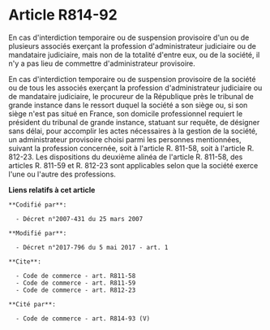 # Article R814-92

En cas d'interdiction temporaire ou de suspension provisoire d'un ou de plusieurs associés exerçant la profession
d'administrateur judiciaire ou de mandataire judiciaire, mais non de la totalité d'entre eux, ou de la société, il n'y a pas
lieu de commettre d'administrateur provisoire.

En cas d'interdiction temporaire ou de suspension provisoire de la société ou de tous les associés exerçant la profession
d'administrateur judiciaire ou de mandataire judiciaire, le procureur de la République près le tribunal de grande instance
dans le ressort duquel la société a son siège ou, si son siège n'est pas situé en France, son domicile professionnel requiert
le président du tribunal de grande instance, statuant sur requête, de désigner sans délai, pour accomplir les actes
nécessaires à la gestion de la société, un administrateur provisoire choisi parmi les personnes mentionnées, suivant la
profession concernée, soit à l'article R. 811-58, soit à l'article R. 812-23. Les dispositions du deuxième alinéa de
l'article R. 811-58, des articles R. 811-59 et R. 812-23 sont applicables selon que la société exerce l'une ou l'autre des
professions.

**Liens relatifs à cet article**

	**Codifié par**:

	  - Décret n°2007-431 du 25 mars 2007

	**Modifié par**:

	  - Décret n°2017-796 du 5 mai 2017 - art. 1

	**Cite**:

	  - Code de commerce - art. R811-58
	  - Code de commerce - art. R811-59
	  - Code de commerce - art. R812-23

	**Cité par**:

	  - Code de commerce - art. R814-93 (V)

